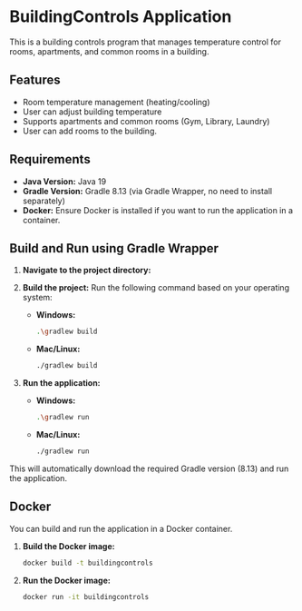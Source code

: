 # BuildingControls Application

This is a building controls program that manages temperature control for rooms, apartments, and common rooms in a building.

## Features
- Room temperature management (heating/cooling)
- User can adjust building temperature
- Supports apartments and common rooms (Gym, Library, Laundry)
- User can add rooms to the building.

## Requirements
- **Java Version:** Java 19
- **Gradle Version:** Gradle 8.13 (via Gradle Wrapper, no need to install separately)
- **Docker:** Ensure Docker is installed if you want to run the application in a container.

## Build and Run using Gradle Wrapper

1. **Navigate to the project directory:**

2. **Build the project:**
   Run the following command based on your operating system:

   - **Windows:**
     ```bash
     .\gradlew build
     ```

   - **Mac/Linux:**
     ```bash
     ./gradlew build
     ```

3. **Run the application:**
   - **Windows:**
     ```bash
     .\gradlew run
     ```

   - **Mac/Linux:**
     ```bash
     ./gradlew run
     ```

This will automatically download the required Gradle version (8.13) and run the application.

## Docker

You can build and run the application in a Docker container.

1. **Build the Docker image:**
   ```bash
   docker build -t buildingcontrols


2. **Run the Docker image:**
   ```bash
   docker run -it buildingcontrols